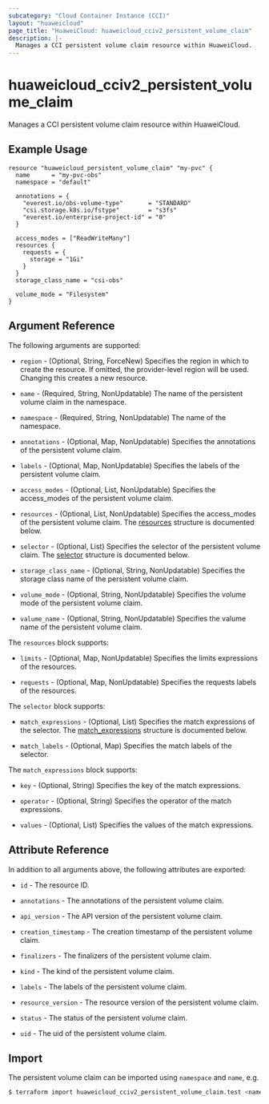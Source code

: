 ```yaml
---
subcategory: "Cloud Container Instance (CCI)"
layout: "huaweicloud"
page_title: "HuaweiCloud: huaweicloud_cciv2_persistent_volume_claim"
description: |-
  Manages a CCI persistent volume claim resource within HuaweiCloud.
---
```


# huaweicloud_cciv2_persistent_volume_claim

Manages a CCI persistent volume claim resource within HuaweiCloud.

## Example Usage

```hcl
resource "huaweicloud_persistent_volume_claim" "my-pvc" {
  name      = "my-pvc-obs"
  namespace = "default"

  annotations = {
    "everest.io/obs-volume-type"       = "STANDARD"
    "csi.storage.k8s.io/fstype"        = "s3fs"
    "everest.io/enterprise-project-id" = "0"
  }

  access_modes = ["ReadWriteMany"]
  resources {
    requests = {
      storage = "1Gi"
    }
  }
  storage_class_name = "csi-obs"

  volume_mode = "Filesystem"
}

```

## Argument Reference

The following arguments are supported:

* `region` - (Optional, String, ForceNew) Specifies the region in which to create the resource.
  If omitted, the provider-level region will be used.
  Changing this creates a new resource.

* `name` - (Required, String, NonUpdatable) The name of the persistent volume claim in the namespace.

* `namespace` - (Required, String, NonUpdatable) The name of the namespace.

* `annotations` - (Optional, Map, NonUpdatable) Specifies the annotations of the persistent volume claim.

* `labels` - (Optional, Map, NonUpdatable) Specifies the labels of the persistent volume claim.

* `access_modes` - (Optional, List, NonUpdatable) Specifies the access_modes of the persistent volume claim.
  
* `resources` - (Optional, List, NonUpdatable) Specifies the access_modes of the persistent volume claim.
  The [resources](#resources) structure is documented below.

* `selector` - (Optional, List) Specifies the selector of the persistent volume claim.
  The [selector](#selector) structure is documented below.

* `storage_class_name` - (Optional, String, NonUpdatable) Specifies the storage class name of the persistent volume claim.

* `volume_mode` - (Optional, String, NonUpdatable) Specifies the volume mode of the persistent volume claim.

* `valume_name` - (Optional, String, NonUpdatable) Specifies the valume name of the persistent volume claim.

<a name="resources"></a>
The `resources` block supports:

* `limits` - (Optional, Map, NonUpdatable) Specifies the limits expressions of the resources.

* `requests` - (Optional, Map, NonUpdatable) Specifies the requests labels of the resources.

<a name="selector"></a>
The `selector` block supports:

* `match_expressions` - (Optional, List) Specifies the match expressions of the selector.
  The [match_expressions](#match_expressions) structure is documented below.

* `match_labels` - (Optional, Map) Specifies the match labels of the selector.

<a name="match_expressions"></a>
The `match_expressions` block supports:

* `key` - (Optional, String) Specifies the key of the match expressions.

* `operator` - (Optional, String) Specifies the operator of the match expressions.

* `values` - (Optional, List) Specifies the values of the match expressions.

## Attribute Reference

In addition to all arguments above, the following attributes are exported:

* `id` - The resource ID.

* `annotations` - The annotations of the persistent volume claim.

* `api_version` - The API version of the persistent volume claim.

* `creation_timestamp` - The creation timestamp of the persistent volume claim.

* `finalizers` - The finalizers of the persistent volume claim.

* `kind` - The kind of the persistent volume claim.

* `labels` - The labels of the persistent volume claim.

* `resource_version` - The resource version of the persistent volume claim.

* `status` - The status of the persistent volume claim.

* `uid` - The uid of the persistent volume claim.

## Import

The persistent volume claim can be imported using `namespace` and `name`, e.g.

```bash
$ terraform import huaweicloud_cciv2_persistent_volume_claim.test <namespace/name>
```
